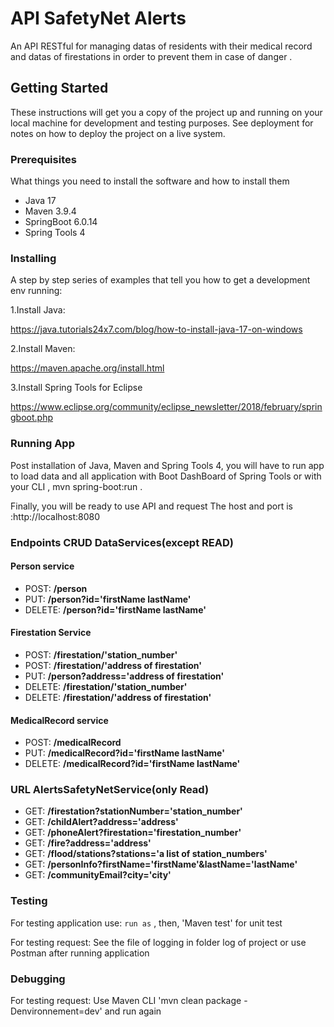 # API SafetyNet Alerts

An API RESTful  for managing datas of residents with their medical record 
and  datas of firestations  in order to prevent them in case of danger . 

## Getting Started

These instructions will get you a copy of the project up and running on your local machine for development and testing purposes. See deployment for notes on how to deploy the project on a live system.

### Prerequisites

What things you need to install the software and how to install them
- Java 17
- Maven 3.9.4
- SpringBoot 6.0.14
- Spring Tools 4

### Installing

A step by step series of examples that tell you how to get a development env running:

1.Install Java:

https://java.tutorials24x7.com/blog/how-to-install-java-17-on-windows

2.Install Maven:

https://maven.apache.org/install.html

3.Install Spring Tools for Eclipse

https://www.eclipse.org/community/eclipse_newsletter/2018/february/springboot.php

### Running App

Post installation of Java, Maven and Spring Tools 4, you will have to run app to load data and all application with  Boot DashBoard of Spring Tools 
or with your CLI , mvn spring-boot:run .

Finally, you will be ready to  use API and request 
The host and port is :http://localhost:8080

### Endpoints  CRUD DataServices(except READ)

#### Person service

- POST: **/person**
- PUT:  **/person?id='firstName lastName'**
- DELETE: **/person?id='firstName lastName'**

#### Firestation Service

- POST: **/firestation/'station_number'**
- POST: **/firestation/'address of firestation'**
- PUT: **/person?address='address of firestation'**
- DELETE: **/firestation/'station_number'**
- DELETE: **/firestation/'address of firestation'**

#### MedicalRecord service

- POST: **/medicalRecord**
- PUT:  **/medicalRecord?id='firstName lastName'**
- DELETE: **/medicalRecord?id='firstName lastName'**

### URL AlertsSafetyNetService(only Read)

- GET: **/firestation?stationNumber='station_number'**
- GET: **/childAlert?address='address'**
- GET: **/phoneAlert?firestation='firestation_number'**
- GET: **/fire?address='address'**
- GET: **/flood/stations?stations='a list of station_numbers'**
- GET: **/personInfo?firstName='firstName'&lastName='lastName'**
- GET: **/communityEmail?city='city'**

### Testing

 For testing application use:
`run as` , then, 'Maven test' for unit test

 For testing request:
See the file of logging in folder log of project or use Postman after running application

### Debugging
 For testing request:
Use  Maven CLI 'mvn clean package -Denvironnement=dev' and run again 

